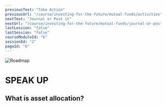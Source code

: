 ```yaml
---
previousText: "Take Action"
previousUrl: "/course/investing-for-the-future/mutual-funds/activities"
nextText: "Journal or Post it"
nextUrl: "/course/investing-for-the-future/mutual-funds/journal-or-post-it"
lastLession: "false"
lastSession: "false"
courseModuleId: "6"
sessionId: "2"
pageId: "6"
---
```



![Roadmap](/assets/img/lets-talk-about-it.png)
# SPEAK UP

## What is asset allocation?
<sparkle-feed-post assignment-name="What is asset allocation?" ></sparkle-feed-post>